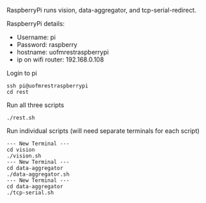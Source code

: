 RaspberryPi runs vision, data-aggregator, and tcp-serial-redirect.

RaspberryPi details:
  - Username: pi
  - Password: raspberry
  - hostname: uofmrestraspberrypi
  - ip on wifi router: 192.168.0.108

Login to pi
  ```
  ssh pi@uofmrestraspberrypi
  cd rest
  ```

Run all three scripts
  ```
  ./rest.sh
  ```

Run individual scripts (will need separate terminals for each script)
  ```
  --- New Terminal ---
  cd vision
  ./vision.sh
  --- New Terminal ---
  cd data-aggregator
  ./data-aggregator.sh
  --- New Terminal ---
  cd data-aggregator
  ./tcp-serial.sh
  ```
